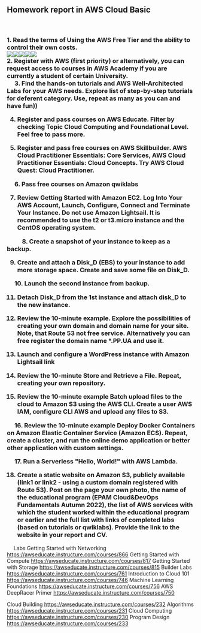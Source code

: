 <h2>Homework report in AWS Cloud Basic</h2></br>
<h3>1. Read the terms of Using the AWS Free Tier and the ability to control their own costs.</br><img src="https://github.com/korotetskiy/img/blob/main/aws-1-1.png"><img src="https://github.com/korotetskiy/img/blob/main/aws-1-2.png"><img src="https://github.com/korotetskiy/img/blob/main/aws-1-3.png"><img src="https://github.com/korotetskiy/img/blob/main/aws-1-4.png"><img src="https://github.com/korotetskiy/img/blob/main/aws-1-5.png"></br>
2. Register with AWS (first priority) or alternatively, you can request access to courses in AWS Academy if you are currently a student of certain University.</br>
  
3. Find the hands-on tutorials and AWS Well-Architected Labs for your AWS needs. 
Explore list of step-by-step tutorials for deferent category. 
Use, repeat as many as you can and have fun))  
 

4. Register and pass courses on AWS Educate. Filter by checking Topic Cloud Computing and
Foundational Level. Feel free to pass more.  

5. Register and pass free courses on AWS Skillbuilder. AWS Cloud Practitioner Essentials: Core
Services, AWS Cloud Practitioner Essentials: Cloud Concepts. Try AWS Cloud Quest: Cloud
Practitioner.
 
 
6. Pass free courses on Amazon qwiklabs
 


7. Review Getting Started with Amazon EC2. Log Into Your AWS Account, Launch, Configure, Connect and Terminate Your Instance. Do not use Amazon Lightsail. It is recommended to use the t2 or t3.micro instance and the CentOS operating system.
 
 
  
8. Create a snapshot of your instance to keep as a backup.
 



9. Create and attach a Disk_D (EBS) to your instance to add more storage space. Create and save some file on Disk_D.
 
  
 
 
10. Launch the second instance from backup.
 
 

11. Detach Disk_D from the 1st instance and attach disk_D to the new instance.
 
 

12. Review the 10-minute example. Explore the possibilities of creating your own domain and
domain name for your site. Note, that Route 53 not free service. Alternatively you can free
register the domain name *.PP.UA and use it.
 

13. Launch and configure a WordPress instance with Amazon Lightsail link
 
   
14. Review the 10-minute Store and Retrieve a File. Repeat, creating your own repository.
 

15. Review the 10-minute example Batch upload files to the cloud to Amazon S3 using the AWS CLI. Create a user AWS IAM, configure CLI AWS and upload any files to S3.
 
 
  
 
16. Review the 10-minute example Deploy Docker Containers on Amazon Elastic Container Service (Amazon ECS). Repeat, create a cluster, and run the online demo application or better other application with custom settings.
 
 
 
17. Run a Serverless "Hello, World!" with AWS Lambda.
 

18. Create a static website on Amazon S3, publicly available (link1 or link2 - using a custom domain registered with Route 53). Post on the page your own photo, the name of the educational program (EPAM Cloud&DevOps Fundamentals Autumn 2022), the list of AWS services with which the student worked within the educational program or earlier and the full list with links  of completed labs (based on tutorials or qwiklabs). Provide the link to the website in your report and СV.</h3>
 
Labs
Getting Started with Networking
https://awseducate.instructure.com/courses/866
Getting Started with Compute
https://awseducate.instructure.com/courses/817
Getting Started with Storage
https://awseducate.instructure.com/courses/815
Builder Labs
https://awseducate.instructure.com/courses/761
Introduction to Cloud 101
https://awseducate.instructure.com/courses/746
Machine Learning Foundations
https://awseducate.instructure.com/courses/756
AWS DeepRacer Primer
https://awseducate.instructure.com/courses/750


Cloud Building  https://awseducate.instructure.com/courses/232
Algorithms https://awseducate.instructure.com/courses/231
Cloud Computing https://awseducate.instructure.com/courses/230
Program Design
https://awseducate.instructure.com/courses/233


